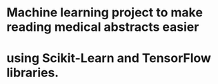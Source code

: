 # Machine learning project to make reading medical abstracts easier
# using Scikit-Learn and TensorFlow libraries.